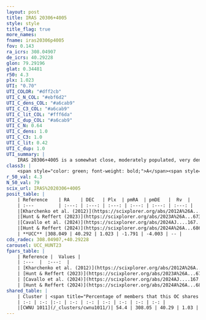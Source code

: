 ```yaml
---
layout: post
title: IRAS 20306+4005
style: style
title_flag: true
more_names: 
fname: iras20306p4005
fov: 0.143
ra_icrs: 308.04907
de_icrs: 40.29228
glon: 79.29196
glat: 0.34481
r50: 4.3
plx: 1.023
UTI: "0.70"
UTI_COLOR: "#dff2cb"
UTI_C_N_COL: "#ebf6d2"
UTI_C_dens_COL: "#a6cab9"
UTI_C_C3_COL: "#a6cab9"
UTI_C_lit_COL: "#fff6da"
UTI_C_dup_COL: "#a6cab9"
UTI_C_N: 0.64
UTI_C_dens: 1.0
UTI_C_C3: 1.0
UTI_C_lit: 0.42
UTI_C_dup: 1.0
UTI_summary: |
    IRAS 20306+4005 is a somewhat close, moderately populated, very dense object of very high C3 quality. It is poorly studied in the literature. This object shares a significant percentage of members with a later reported entry.
class3: |
    <span style="color: green; font-weight: bold;">A</span><span style="color: green; font-weight: bold;">A</span>
r_50_val: 4.3
N_50_val: 79
scix_url: IRAS%2020306+4005
posit_table: |
    | Reference    | RA    | DEC   | Plx  | pmRA  | pmDE   |  Rv  |
    | :---         | :---: | :---: | :---: | :---: | :---: | :---: |
    |[Kharchenko et al. (2012)](https://scixplorer.org/abs/2012A%26A...543A.156K) | 308.115 | 40.285 | -- | 0.16 | 0.02 | -- |
    |[Hunt & Reffert (2023)](https://scixplorer.org/abs/2023A%26A...673A.114H) | 308.059 | 40.292 | 1.009 | -1.811 | -3.997 | 4.021 |
    |[Cavallo et al. (2024)](https://scixplorer.org/abs/2024AJ....167...12C) | 308.061 | 40.297 | 1.026 | -- | -- | -- |
    |[Hunt & Reffert (2024)](https://scixplorer.org/abs/2024A%26A...686A..42H) | 308.059 | 40.292 | 1.009 | -1.811 | -3.997 | 4.021 |
    | **UCC** |308.049 | 40.292 | 1.023 | -1.791 | -4.003 | -- | 
cds_radec: 308.04907,+40.29228
carousel: UCC_HUNT23
fpars_table: |
    | Reference |  Values |
    | :---  |  :---:  |
    | [Kharchenko et al. (2012)](https://scixplorer.org/abs/2012A%26A...543A.156K) | `e_bv=1.457, distance=2024, log_age=6.4` |
    | [Hunt & Reffert (2023)](https://scixplorer.org/abs/2023A%26A...673A.114H) | `AV50=3.704, diffAV50=2.512, MOD50=9.839, logAge50=6.68` |
    | [Cavallo et al. (2024)](https://scixplorer.org/abs/2024AJ....167...12C) | `AV50=2.86, dMod50=10.52, logAge50=6.7, [Fe/H]50=-0.05` |
    | [Hunt & Reffert (2024)](https://scixplorer.org/abs/2024A%26A...686A..42H) | `MassJ=300.210` |
shared_table: |
    | Cluster | <span title="Percentage of members that this OC shares with the ones listed">%</span>   | RA   | DEC   | Plx   | pmRA  | pmDE  | Rv | UTI |
    | :-: | :-: |:-: | :-: | :-: | :-: | :-: | :-: | :-: |
    |[CWNU 1011](/_clusters/cwnu1011/)| 54.4 | 308.05 | 40.29 | 1.03 | -1.66 | -4.07 | -- |0.05 |
---
```

